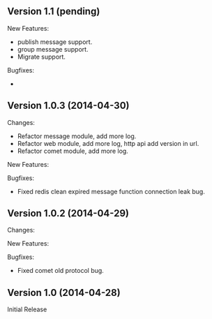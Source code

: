 ## Version 1.1 (pending)

New Features:

 - publish message support.
 - group message support.
 - Migrate support.

Bugfixes:

 - 

## Version 1.0.3 (2014-04-30)

Changes:

 - Refactor message module, add more log.
 - Refactor web module, add more log, http api add version in url.
 - Refactor comet module, add more log.

New Features:


Bugfixes:

 - Fixed redis clean expired message function connection leak bug.


## Version 1.0.2 (2014-04-29)

Changes:

New Features:

Bugfixes:

  - Fixed comet old protocol bug.

## Version 1.0 (2014-04-28)

Initial Release

